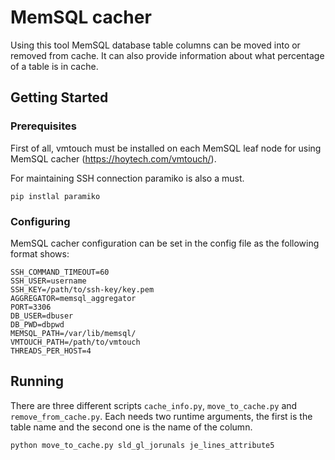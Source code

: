 # MemSQL cacher

Using this tool MemSQL database table columns can be moved into or removed from cache. It can also provide information about what percentage of a table is in cache.

## Getting Started


### Prerequisites

First of all, vmtouch must be installed on each MemSQL leaf node for using MemSQL cacher (https://hoytech.com/vmtouch/).

For maintaining SSH connection paramiko is also a must.

```
pip instlal paramiko
```

### Configuring

MemSQL cacher configuration can be set in the config file as the following format shows:

```
SSH_COMMAND_TIMEOUT=60
SSH_USER=username
SSH_KEY=/path/to/ssh-key/key.pem
AGGREGATOR=memsql_aggregator
PORT=3306
DB_USER=dbuser
DB_PWD=dbpwd
MEMSQL_PATH=/var/lib/memsql/
VMTOUCH_PATH=/path/to/vmtouch
THREADS_PER_HOST=4
```

## Running

There are three different scripts ``cache_info.py``, ``move_to_cache.py`` and ``remove_from_cache.py``. Each needs two runtime arguments, the first is the table name and the second one is the name of the column.

````
python move_to_cache.py sld_gl_jorunals je_lines_attribute5
````